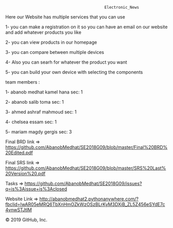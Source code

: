                                                Electronic_News


Here our Website has multiple services that you can use

1- you can make a registration on it so you can have an email on our website and add whatever products you like

2- you can view products in our homepage

3- you can compare between multiple devices

4- Also you can searh for whatever the product you want

5- you can build your own device with selecting the components

 
team members : 

  1- abanob medhat kamel hana       sec: 1
  
  2- abanob salib toma              sec: 1
  
  3- ahmed ashraf mahmoud           sec: 1
  
  4- chelsea essam                  sec: 1
  
  5- mariam magdy gergis            sec: 3
  
 Final BRD link => https://github.com/AbanobMedhat/SE2018G09/blob/master/Final%20BRD%20Edited.pdf
 
 Final SRS link => https://github.com/AbanobMedhat/SE2018G09/blob/master/SRS%20Last%20Version%20.pdf
 
 Tasks => https://github.com/AbanobMedhat/SE2018G09/issues?q=is%3Aissue+is%3Aclosed
 
 Website Link => http://abanobmedhat2.pythonanywhere.com/?fbclid=IwAR05eMRQ6TbXnHmOZkWzOSzBLrKyM3DXiB_ZL5Z456eSYdE7c4vnwSTJtlM
  
 
© 2019 GitHub, Inc.
